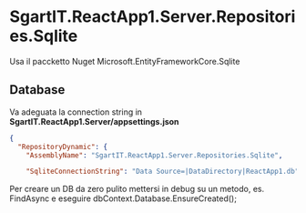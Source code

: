 ﻿# SgartIT.ReactApp1.Server.Repositories.Sqlite

Usa il paccketto Nuget Microsoft.EntityFrameworkCore.Sqlite

## Database

Va adeguata la connection string in **SgartIT.ReactApp1.Server/appsettings.json**

```json
{
  "RepositoryDynamic": {
    "AssemblyName": "SgartIT.ReactApp1.Server.Repositories.Sqlite",

    "SqliteConnectionString": "Data Source=|DataDirectory|ReactApp1.db",


```

Per creare un DB da zero pulito mettersi in debug su un metodo, es. FindAsync
e eseguire dbContext.Database.EnsureCreated();
